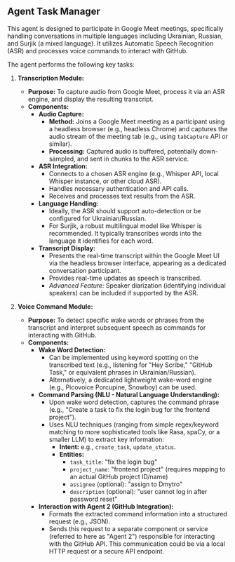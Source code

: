 ## Agent Task Manager

This agent is designed to participate in Google Meet meetings, specifically handling conversations in multiple languages including Ukrainian, Russian, and Surjik (a mixed language). It utilizes Automatic Speech Recognition (ASR) and processes voice commands to interact with GitHub.

The agent performs the following key tasks:

1.  **Transcription Module:**
    *   **Purpose:** To capture audio from Google Meet, process it via an ASR engine, and display the resulting transcript.
    *   **Components:**
        *   **Audio Capture:**
            *   **Method:** Joins a Google Meet meeting as a participant using a headless browser (e.g., headless Chrome) and captures the audio stream of the meeting tab (e.g., using `tabCapture` API or similar).
            *   **Processing:** Captured audio is buffered, potentially down-sampled, and sent in chunks to the ASR service.
        *   **ASR Integration:**
            *   Connects to a chosen ASR engine (e.g., Whisper API, local Whisper instance, or other cloud ASR).
            *   Handles necessary authentication and API calls.
            *   Receives and processes text results from the ASR.
        *   **Language Handling:**
            *   Ideally, the ASR should support auto-detection or be configured for Ukrainian/Russian.
            *   For Surjik, a robust multilingual model like Whisper is recommended. It typically transcribes words into the language it identifies for each word.
        *   **Transcript Display:**
            *   Presents the real-time transcript within the Google Meet UI via the headless browser interface, appearing as a dedicated conversation participant.
            *   Provides real-time updates as speech is transcribed.
            *   *Advanced Feature:* Speaker diarization (identifying individual speakers) can be included if supported by the ASR.

2.  **Voice Command Module:**
    *   **Purpose:** To detect specific wake words or phrases from the transcript and interpret subsequent speech as commands for interacting with GitHub.
    *   **Components:**
        *   **Wake Word Detection:**
            *   Can be implemented using keyword spotting on the transcribed text (e.g., listening for "Hey Scribe," "GitHub Task," or equivalent phrases in Ukrainian/Russian).
            *   Alternatively, a dedicated lightweight wake-word engine (e.g., Picovoice Porcupine, Snowboy) can be used.
        *   **Command Parsing (NLU - Natural Language Understanding):**
            *   Upon wake word detection, captures the command phrase (e.g., "Create a task to fix the login bug for the frontend project").
            *   Uses NLU techniques (ranging from simple regex/keyword matching to more sophisticated tools like Rasa, spaCy, or a smaller LLM) to extract key information:
                *   **Intent:** e.g., `create_task`, `update_status`.
                *   **Entities:**
                    *   `task_title`: "fix the login bug"
                    *   `project_name`: "frontend project" (requires mapping to an actual GitHub project ID/name)
                    *   `assignee` (optional): "assign to Dmytro"
                    *   `description` (optional): "user cannot log in after password reset"
        *   **Interaction with Agent 2 (GitHub Integration):**
            *   Formats the extracted command information into a structured request (e.g., JSON).
            *   Sends this request to a separate component or service (referred to here as "Agent 2") responsible for interacting with the GitHub API. This communication could be via a local HTTP request or a secure API endpoint.
